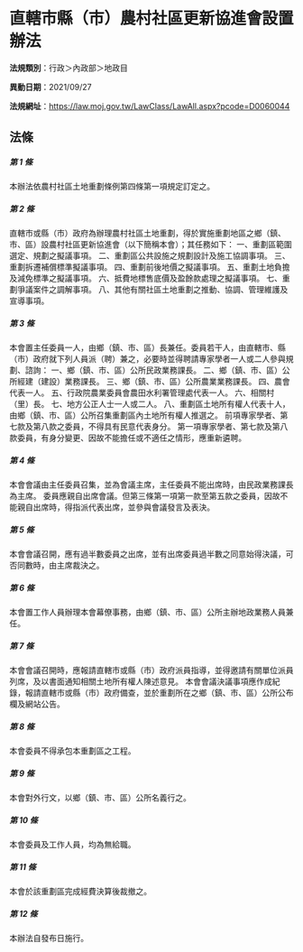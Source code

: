 # 直轄市縣（市）農村社區更新協進會設置辦法

**法規類別**：行政＞內政部＞地政目

**異動日期**：2021/09/27  

**法規網址**：https://law.moj.gov.tw/LawClass/LawAll.aspx?pcode=D0060044





## 法條
##### 第 1 條
本辦法依農村社區土地重劃條例第四條第一項規定訂定之。

##### 第 2 條
直轄市或縣（市）政府為辦理農村社區土地重劃，得於實施重劃地區之鄉（鎮、市、區）設農村社區更新協進會（以下簡稱本會）；其任務如下：
一、重劃區範圍選定、規劃之擬議事項。
二、重劃區公共設施之規劃設計及施工協調事項。
三、重劃拆遷補償標準擬議事項。
四、重劃前後地價之擬議事項。
五、重劃土地負擔及減免標準之擬議事項。
六、抵費地標售底價及盈餘款處理之擬議事項。
七、重劃爭議案件之調解事項。
八、其他有關社區土地重劃之推動、協調、管理維護及宣導事項。

##### 第 3 條
本會置主任委員一人，由鄉（鎮、市、區）長兼任。委員若干人，由直轄市、縣（市）政府就下列人員派（聘）兼之，必要時並得聘請專家學者一人或二人參與規劃、諮詢：
一、鄉（鎮、市、區）公所民政業務課長。
二、鄉（鎮、市、區）公所經建（建設）業務課長。
三、鄉（鎮、市、區）公所農業業務課長。
四、農會代表一人。
五、行政院農業委員會農田水利署管理處代表一人。
六、相關村（里）長。
七、地方公正人士一人或二人。
八、重劃區土地所有權人代表十人，由鄉（鎮、市、區）公所召集重劃區內土地所有權人推選之。
前項專家學者、第七款及第八款之委員，不得具有民意代表身分。
第一項專家學者、第七款及第八款委員，有身分變更、因故不能擔任或不適任之情形，應重新遴聘。

##### 第 4 條
本會會議由主任委員召集，並為會議主席，主任委員不能出席時，由民政業務課長為主席。
委員應親自出席會議。但第三條第一項第一款至第五款之委員，因故不能親自出席時，得指派代表出席，並參與會議發言及表決。

##### 第 5 條
本會會議召開，應有過半數委員之出席，並有出席委員過半數之同意始得決議，可否同數時，由主席裁決之。

##### 第 6 條
本會置工作人員辦理本會幕僚事務，由鄉（鎮、市、區）公所主辦地政業務人員兼任。

##### 第 7 條
本會會議召開時，應報請直轄市或縣（市）政府派員指導，並得邀請有關單位派員列席，及以書面通知相關土地所有權人陳述意見。
本會會議決議事項應作成紀錄，報請直轄市或縣（市）政府備查，並於重劃所在之鄉（鎮、市、區）公所公布欄及網站公告。

##### 第 8 條
本會委員不得承包本重劃區之工程。

##### 第 9 條
本會對外行文，以鄉（鎮、市、區）公所名義行之。

##### 第 10 條
本會委員及工作人員，均為無給職。

##### 第 11 條
本會於該重劃區完成經費決算後裁撤之。

##### 第 12 條
本辦法自發布日施行。


